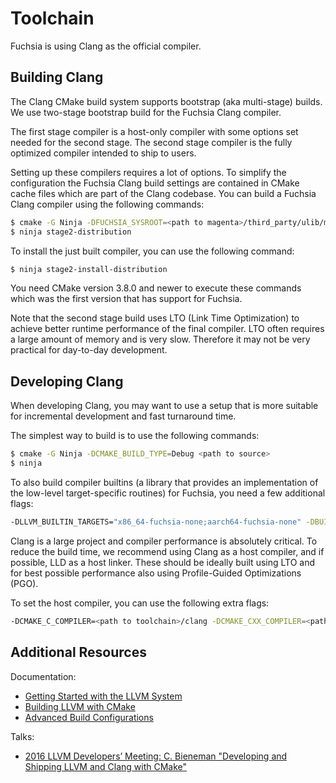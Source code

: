 # Toolchain

Fuchsia is using Clang as the official compiler.

## Building Clang

The Clang CMake build system supports bootstrap (aka multi-stage) builds. We use
two-stage bootstrap build for the Fuchsia Clang compiler.

The first stage compiler is a host-only compiler with some options set needed
for the second stage. The second stage compiler is the fully optimized compiler
intended to ship to users.

Setting up these compilers requires a lot of options. To simplify the
configuration the Fuchsia Clang build settings are contained in CMake cache
files which are part of the Clang codebase. You can build a Fuchsia Clang
compiler using the following commands:

```bash
$ cmake -G Ninja -DFUCHSIA_SYSROOT=<path to magenta>/third_party/ulib/musl -C <path to clang>/cmake/caches/Fuchsia.cmake <path to source>
$ ninja stage2-distribution
```

To install the just built compiler, you can use the following command:

```bash
$ ninja stage2-install-distribution
```

You need CMake version 3.8.0 and newer to execute these commands which was the
first version that has support for Fuchsia.

Note that the second stage build uses LTO (Link Time Optimization) to achieve
better runtime performance of the final compiler. LTO often requires a large
amount of memory and is very slow. Therefore it may not be very practical for
day-to-day development.

## Developing Clang

When developing Clang, you may want to use a setup that is more suitable for
incremental development and fast turnaround time.

The simplest way to build is to use the following commands:

```bash
$ cmake -G Ninja -DCMAKE_BUILD_TYPE=Debug <path to source>
$ ninja
```

To also build compiler builtins (a library that provides an implementation of
the low-level target-specific routines) for Fuchsia, you need a few additional
flags:

```bash
-DLLVM_BUILTIN_TARGETS="x86_64-fuchsia-none;aarch64-fuchsia-none" -DBUILTINS_x86_64-fuchsia-none_CMAKE_SYSROOT=<path to magenta>/third_party/ulib/musl -DBUILTINS_x86_64-fuchsia-none_CMAKE_SYSTEM_NAME=Fuchsia -DBUILTINS_aarch64-fuchsia-none_CMAKE_SYSROOT=<path to magenta>/third_party/ulib/musl -DBUILTINS_aarch64-fuchsia-none_CMAKE_SYSTEM_NAME=Fuchsia
```

Clang is a large project and compiler performance is absolutely critical. To
reduce the build time, we recommend using Clang as a host compiler, and if
possible, LLD as a host linker. These should be ideally built using LTO and
for best possible performance also using Profile-Guided Optimizations (PGO).

To set the host compiler, you can use the following extra flags:

```bash
-DCMAKE_C_COMPILER=<path to toolchain>/clang -DCMAKE_CXX_COMPILER=<path to toolchain>/clang++ -DLLVM_ENABLE_LLD=ON
```

## Additional Resources

Documentation:
* [Getting Started with the LLVM System](http://llvm.org/docs/GettingStarted.html)
* [Building LLVM with CMake](http://llvm.org/docs/CMake.html)
* [Advanced Build Configurations](http://llvm.org/docs/AdvancedBuilds.html)

Talks:
* [2016 LLVM Developers’ Meeting: C. Bieneman "Developing and Shipping LLVM and Clang with CMake"](https://www.youtube.com/watch?v=StF77Cx7pz8)
